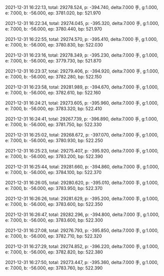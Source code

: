 2021-12-31 16:22:13, total: 29278.524, p: -394.740, delta:7.000 手, g:1.000, e: 7.000, b: -56.000, ep: 3781.020, bp: 521.970

2021-12-31 16:22:34, total: 29274.045, p: -395.320, delta:7.000 手, g:1.000, e: 7.000, b: -56.000, ep: 3780.440, bp: 521.970

2021-12-31 16:22:55, total: 29274.570, p: -395.410, delta:7.000 手, g:1.000, e: 7.000, b: -56.000, ep: 3780.830, bp: 522.030

2021-12-31 16:23:16, total: 29278.349, p: -395.230, delta:7.000 手, g:1.000, e: 7.000, b: -56.000, ep: 3779.730, bp: 521.870

2021-12-31 16:23:37, total: 29279.406, p: -394.920, delta:7.000 手, g:1.000, e: 7.000, b: -56.000, ep: 3782.280, bp: 522.150

2021-12-31 16:23:58, total: 29281.989, p: -394.670, delta:7.000 手, g:1.000, e: 7.000, b: -56.000, ep: 3782.610, bp: 522.160

2021-12-31 16:24:21, total: 29273.605, p: -395.960, delta:7.000 手, g:1.000, e: 7.000, b: -56.000, ep: 3783.320, bp: 522.410

2021-12-31 16:24:41, total: 29267.739, p: -396.890, delta:7.000 手, g:1.000, e: 7.000, b: -56.000, ep: 3781.750, bp: 522.330

2021-12-31 16:25:02, total: 29268.672, p: -397.070, delta:7.000 手, g:1.000, e: 7.000, b: -56.000, ep: 3780.930, bp: 522.250

2021-12-31 16:25:23, total: 29275.407, p: -395.920, delta:7.000 手, g:1.000, e: 7.000, b: -56.000, ep: 3783.200, bp: 522.390

2021-12-31 16:25:44, total: 29281.660, p: -394.860, delta:7.000 手, g:1.000, e: 7.000, b: -56.000, ep: 3784.100, bp: 522.370

2021-12-31 16:26:05, total: 29280.620, p: -395.010, delta:7.000 手, g:1.000, e: 7.000, b: -56.000, ep: 3783.950, bp: 522.370

2021-12-31 16:26:26, total: 29281.629, p: -395.200, delta:7.000 手, g:1.000, e: 7.000, b: -56.000, ep: 3783.600, bp: 522.350

2021-12-31 16:26:47, total: 29282.296, p: -394.800, delta:7.000 手, g:1.000, e: 7.000, b: -56.000, ep: 3783.600, bp: 522.300

2021-12-31 16:27:08, total: 29276.793, p: -395.850, delta:7.000 手, g:1.000, e: 7.000, b: -56.000, ep: 3782.710, bp: 522.320

2021-12-31 16:27:29, total: 29274.852, p: -396.220, delta:7.000 手, g:1.000, e: 7.000, b: -56.000, ep: 3782.820, bp: 522.380

2021-12-31 16:27:50, total: 29273.447, p: -395.360, delta:7.000 手, g:1.000, e: 7.000, b: -56.000, ep: 3783.760, bp: 522.390